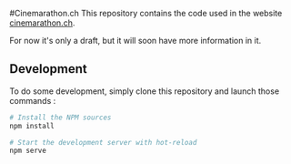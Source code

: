 #Cinemarathon.ch
This repository contains the code used in the website [cinemarathon.ch](https://www.cinemarathon.ch).

For now it's only a draft, but it will soon have more information in it.

## Development
To do some development, simply clone this repository and launch those commands :
```sh
# Install the NPM sources
npm install

# Start the development server with hot-reload
npm serve
```